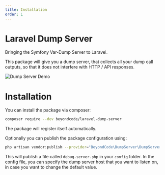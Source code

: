 ```yaml
---
title: Installation
order: 1
---
```

# Laravel Dump Server

Bringing the Symfony Var-Dump Server to Laravel.

This package will give you a dump server, that collects all your dump call outputs, so that it does not interfere with HTTP / API responses.

![Dump Server Demo](/img/example.gif)

# Installation

You can install the package via composer:

```bash
composer require --dev beyondcode/laravel-dump-server
```

The package will register itself automatically. 

Optionally you can publish the package configuration using:

```bash
php artisan vendor:publish --provider="BeyondCode\DumpServer\DumpServerServiceProvider"
```

This will publish a file called `debug-server.php` in your `config` folder.
In the config file, you can specify the dump server host that you want to listen on, in case you want to change the default value.
